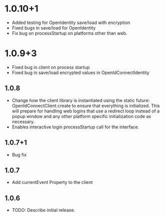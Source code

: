 # 1.0.10+1

- Added testing for OpenIdentity save/load with encryption
- Fixed bugs in save/load for OpenIdentity
- Fix bug on processStartup on platforms other than web.

# 1.0.9+3

- Fixed bug in client on process startup
- Fixed bug in save/load encrypted values in OpenIdConnectIdentity

## 1.0.8

- Change how the client library is instantiated using the static future: OpenIdConnectClient.create to ensure that everything is initialized. This will prepare for handling web logins that use a redirect loop instead of a popup window and any other platform specific initialization code as necessary.
- Enables interactive login processStartup call for the interface.

## 1.0.7+1

- Bug fix

## 1.0.7

- Add currentEvent Property to the client

## 1.0.6

- TODO: Describe initial release.
